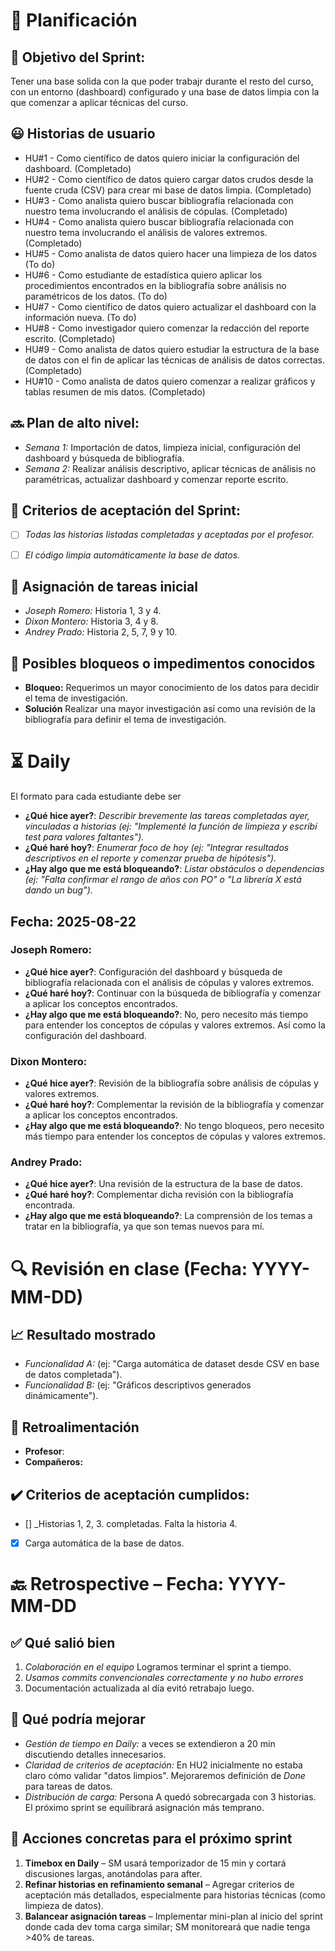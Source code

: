 # 📆  Planificación

## 🎯  Objetivo del Sprint:

Tener una base solida con la que poder trabajr durante el resto del curso, con un entorno (dashboard) configurado y una base de datos limpia con la que comenzar a aplicar técnicas del curso.

## 😃  Historias de usuario

- HU#1 - Como científico de datos quiero iniciar la configuración del dashboard. (Completado)
- HU#2 - Como científico de datos quiero cargar datos crudos desde la fuente cruda (CSV) para crear mi base de datos limpia. (Completado)
- HU#3 - Como analista quiero buscar bibliografía relacionada con nuestro tema involucrando el análisis de cópulas. (Completado)
- HU#4 - Como analista quiero buscar bibliografía relacionada con nuestro tema involucrando el análisis de valores extremos. (Completado)
- HU#5 - Como analista de datos quiero hacer una limpieza de los datos (To do)
- HU#6 - Como estudiante de estadística quiero aplicar los procedimientos encontrados en la bibliografía sobre análisis no paramétricos de los datos. (To do)
- HU#7 - Como científico de datos quiero actualizar el dashboard con la información nueva. (To do)
- HU#8 - Como investigador quiero comenzar la redacción del reporte escrito. (Completado)
- HU#9 - Como analista de datos quiero estudiar la estructura de la base de datos con el fin de aplicar las técnicas de análisis de datos correctas. (Completado)
- HU#10 - Como analista de datos quiero comenzar a realizar gráficos y tablas resumen de mis datos. (Completado)

## 🔜  Plan de alto nivel:
- *Semana 1:* Importación de datos, limpieza inicial, configuración del dashboard y búsqueda de bibliografía.
- *Semana 2:* Realizar análisis descriptivo, aplicar técnicas de análisis no paramétricas, actualizar dashboard y comenzar reporte escrito.


## 🥇  Criterios de aceptación del Sprint:
- [ ] _Todas las historias listadas completadas y aceptadas por el profesor._
- [ ] _El código limpia automáticamente la base de datos._


## 📌  Asignación de tareas inicial
- *Joseph Romero:* Historia 1, 3 y 4.
- *Dixon Montero:* Historia 3, 4 y 8.
- *Andrey Prado:* Historia 2, 5, 7, 9 y 10.

## 🚫 Posibles bloqueos o impedimentos conocidos

- **Bloqueo:** Requerimos un mayor conocimiento de los datos para decidir el tema de investigación.
- **Solución** Realizar una mayor investigación así como una revisión de la bibliografía para definir el tema de investigación.


# ⏳  Daily

El formato para cada estudiante debe ser

- **¿Qué hice ayer?**: _Describir brevemente las tareas completadas ayer, vinculadas a historias (ej: "Implementé la función de limpieza y escribí test para valores faltantes")._
- **¿Qué haré hoy?**: _Enumerar foco de hoy (ej: "Integrar resultados descriptivos en el reporte y comenzar prueba de hipótesis")._
- **¿Hay algo que me está bloqueando?**: _Listar obstáculos o dependencias (ej: "Falta confirmar el rango de años con PO" o "La librería X está dando un bug")._



##  Fecha: 2025-08-22

### Joseph Romero:
- **¿Qué hice ayer?**: Configuración del dashboard y búsqueda de bibliografía relacionada con el análisis de cópulas y valores extremos.
- **¿Qué haré hoy?**: Continuar con la búsqueda de bibliografía y comenzar a aplicar los conceptos encontrados.
- **¿Hay algo que me está bloqueando?**: No, pero necesito más tiempo para entender los conceptos de cópulas y valores extremos. Así como la configuración del dashboard.

### Dixon Montero:
- **¿Qué hice ayer?**: Revisión de la bibliografía sobre análisis de cópulas y valores extremos.
- **¿Qué haré hoy?**: Complementar la revisión de la bibliografía y comenzar a aplicar los conceptos encontrados.
- **¿Hay algo que me está bloqueando?**: No tengo bloqueos, pero necesito más tiempo para entender los conceptos de cópulas y valores extremos.

### Andrey Prado:
- **¿Qué hice ayer?**: Una revisión de la estructura de la base de datos.
- **¿Qué haré hoy?**: Complementar dicha revisión con la bibliografía encontrada.
- **¿Hay algo que me está bloqueando?**: La comprensión de los temas a tratar en la bibliografía, ya que son temas nuevos para mí.



# 🔍   Revisión en clase (Fecha: YYYY-MM-DD)



## 📈  Resultado mostrado

- *Funcionalidad A:* (ej: "Carga automática de dataset desde CSV en base de datos completada").
- *Funcionalidad B:* (ej: "Gráficos descriptivos generados dinámicamente").


## :arrows_counterclockwise:  Retroalimentación

- **Profesor**:
- **Compañeros:**


## ✔️  Criterios de aceptación cumplidos:
- [] _Historias 1, 2, 3. completadas. Falta la historia 4.
- [x] Carga automática de la base de datos.


# 🔙  Retrospective – Fecha: YYYY-MM-DD

## :white_check_mark: Qué salió bien
1.  _Colaboración en el equipo_ Logramos terminar el sprint a tiempo.
1.  _Usamos commits convencionales correctamente y no hubo errores_
1.  Documentación actualizada al día evitó retrabajo luego.



## :no_good: Qué podría mejorar

- _Gestión de tiempo en Daily:_ a veces se extendieron a 20 min discutiendo detalles innecesarios.
- _Claridad de criterios de aceptación:_ En HU2 inicialmente no estaba claro cómo validar "datos limpios". Mejoraremos definición de *Done* para tareas de datos.
- _Distribución de carga:_ Persona A quedó sobrecargada con 3 historias. El próximo sprint se equilibrará asignación más temprano.


## :pencil: Acciones concretas  para el próximo sprint
1. **Timebox en Daily** – SM usará temporizador de 15 min y cortará discusiones largas, anotándolas para after.
2. **Refinar historias en refinamiento semanal** – Agregar criterios de aceptación más detallados, especialmente para historias técnicas (como limpieza de datos).
3. **Balancear asignación tareas** – Implementar mini-plan al inicio del sprint donde cada dev toma carga similar; SM monitoreará que nadie tenga >40% de tareas.
